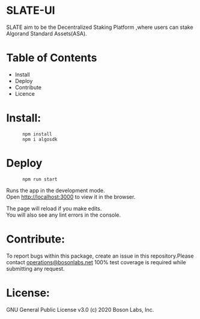 # SLATE-UI


SLATE aim to be the Decentralized Staking Platform ,where users can stake Algorand Standard Assets(ASA).


# Table of Contents
  - Install
  - Deploy
  - Contribute
  - Licence

# Install:
         
          npm install 
          npm i algosdk 
# Deploy
          npm run start

Runs the app in the development mode.\
Open [http://localhost:3000](http://localhost:3000) to view it in the browser.

The page will reload if you make edits.\
You will also see any lint errors in the console.    
   
# Contribute:
To report bugs within this package, create an issue in this repository.Please contact operations@bosonlabs.net 
100% test coverage is required while submitting any request.	

# License:
GNU General Public License v3.0 (c) 2020 Boson Labs, Inc.
